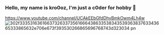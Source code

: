 ### Hello, my name is kro0oz, I'm just a c0der for hobby 👋
https://www.youtube.com/channel/UCAkEEbGfdDhyBmkOwm4Lh4w 
![302f33353163616637326337356166643863353834353936383763343665333865632e706e673f393530266865696768743d323034 pn](https://user-images.githubusercontent.com/72355033/115482344-231eaf00-a257-11eb-8fb8-a80bf098b682.png)



